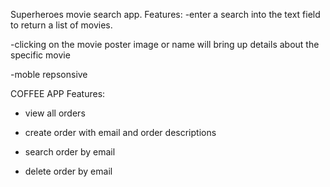 Superheroes movie search app. 
Features: 
-enter a search into the text field to return a list of movies.


-clicking on the movie poster image or name will bring up details about the specific movie


-moble repsonsive


COFFEE APP
Features:
- view all orders

- create order with email and order descriptions

- search order by email

- delete order by email